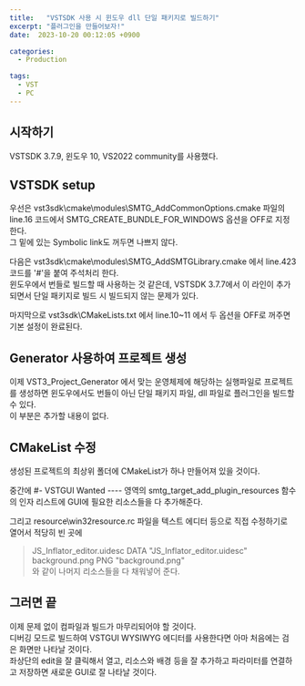 ```yaml
---
title:   "VSTSDK 사용 시 윈도우 dll 단일 패키지로 빌드하기"
excerpt: "플러그인을 만들어보자!"
date:  2023-10-20 00:12:05 +0900

categories:
  - Production

tags:
  - VST
  - PC
---
```


## 시작하기  

VSTSDK 3.7.9, 윈도우 10, VS2022 community를 사용했다.  

## VSTSDK setup  
  
우선은 vst3sdk\cmake\modules\SMTG_AddCommonOptions.cmake 파일의 line.16 코드에서 SMTG_CREATE_BUNDLE_FOR_WINDOWS 옵션을 OFF로 지정한다.  
그 밑에 있는 Symbolic link도 꺼두면 나쁘지 않다.  

다음은 vst3sdk\cmake\modules\SMTG_AddSMTGLibrary.cmake 에서 line.423 코드를 '#'을 붙여 주석처리 한다.  
윈도우에서 번들로 빌드할 때 사용하는 것 같은데, VSTSDK 3.7.7에서 이 라인이 추가되면서 단일 패키지로 빌드 시 빌드되지 않는 문제가 있다.  

마지막으로 vst3sdk\CMakeLists.txt 에서 line.10~11 에서 두 옵션을 OFF로 꺼주면 기본 설정이 완료된다.  

## Generator 사용하여 프로젝트 생성  

이제 VST3_Project_Generator 에서 맞는 운영체제에 해당하는 실행파일로 프로젝트를 생성하면 윈도우에서도 번들이 아닌 단일 패키지 파일, dll 파일로 플러그인을 빌드할 수 있다.  
이 부분은 추가할 내용이 없다.  

## CMakeList 수정  

생성된 프로젝트의 최상위 폴더에 CMakeList가 하나 만들어져 있을 것이다.  

중간에 #- VSTGUI Wanted ---- 영역의 smtg_target_add_plugin_resources 함수의 인자 리스트에 GUI에 필요한 리소스들을 다 추가해준다.  

그리고 resource\win32resource.rc 파일을 텍스트 에디터 등으로 직접 수정하기로 열어서 적당히 빈 곳에  
> JS_Inflator_editor.uidesc DATA "JS_Inflator_editor.uidesc"  
> background.png PNG "background.png"  
와 같이 나머지 리소스들을 다 채워넣어 준다.  

## 그러면 끝  

이제 문제 없이 컴파일과 빌드가 마무리되어야 할 것이다.  
디버깅 모드로 빌드하여 VSTGUI WYSIWYG 에디터를 사용한다면 아마 처음에는 검은 화면만 나타날 것이다.  
좌상단의 edit을 잘 클릭해서 열고, 리소스와 배경 등을 잘 추가하고 파라미터를 연결하고 저장하면 새로운 GUI로 잘 나타날 것이다.  

